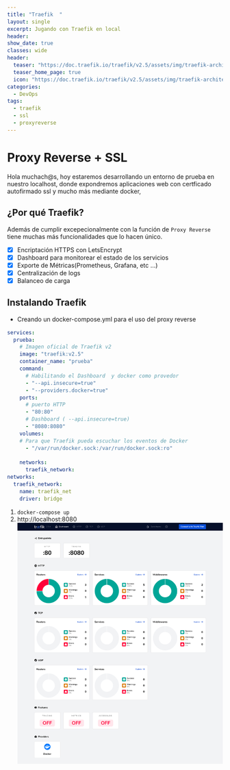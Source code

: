 ```yaml
---
title: "Traefik  "
layout: single
excerpt: Jugando con Traefik en local
header:
show_date: true
classes: wide
header:
  teaser: "https://doc.traefik.io/traefik/v2.5/assets/img/traefik-architecture.png"
  teaser_home_page: true
  icon: "https://doc.traefik.io/traefik/v2.5/assets/img/traefik-architecture.png"
categories:
  - DevOps
tags:
  - traefik
  - ssl
  - proxyreverse
---
```


# Proxy Reverse + SSL

Hola muchach@s, hoy estaremos desarrollando un entorno de prueba en nuestro localhost, donde expondremos aplicaciones web con certficado autofirmado  ssl y mucho más mediante docker,

## ¿Por qué Traefik?

Además de cumplir excepecionalmente con la función de `Proxy Reverse` tiene muchas más funcionalidades que lo hacen único.

- [x] Encriptación HTTPS con LetsEncrypt
- [x] Dashboard para monitorear el estado de los servicios
- [x] Exporte de Métricas(Prometheus, Grafana, etc ...)
- [x] Centralización de logs
- [x] Balanceo de carga

## Instalando Traefik

- Creando un docker-compose.yml para el uso del proxy reverse
```yaml
services:
  prueba:
    # Imagen oficial de Traefik v2 
    image: "traefik:v2.5" 
    container_name: "prueba" 
    command: 
      # Habilitando el Dashboard  y docker como provedor 
      - "--api.insecure=true" 
      - "--providers.docker=true" 
    ports: 
      # puerto HTTP  
      - "80:80"
      # Dashboard ( --api.insecure=true)         
      - "8080:8080"               
    volumes:  
    # Para que Traefik pueda escuchar los eventos de Docker   
      - "/var/run/docker.sock:/var/run/docker.sock:ro"  
      
    networks:
      traefik_network:
networks:
  traefik_network:
    name: traefik_net
    driver: bridge 
```

1. `docker-compose up` 
2. http://localhost:8080
![](/assets/images/Traefik/1.png)



